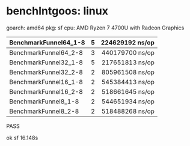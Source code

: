 # benchIntgoos: linux
goarch: amd64
pkg: sf
cpu: AMD Ryzen 7 4700U with Radeon Graphics

| BenchmarkFunnel64_1-8 | 5 |	224629192 ns/op |
| :--- | :---: | ---: |
| BenchmarkFunnel64_2-8 | 3	| 440179700 ns/op |
| BenchmarkFunnel32_1-8 | 5	| 217651813 ns/op |
| BenchmarkFunnel32_2-8 | 2	| 805961508 ns/op |
| BenchmarkFunnel16_1-8 | 2 | 545384413 ns/op |
| BenchmarkFunnel16_2-8 | 2 | 518661645 ns/op |
| BenchmarkFunnel8_1-8 | 2	| 544651934 ns/op |
| BenchmarkFunnel8_2-8 | 2	| 518488268 ns/op |

PASS

ok  	sf	16.148s
